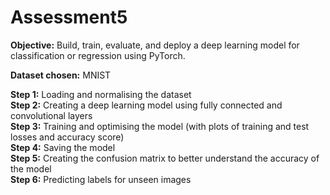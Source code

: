 # Assessment5

<b>Objective:</b>
Build, train, evaluate, and deploy a deep learning model for classification or regression using PyTorch. 

<b>Dataset chosen:</b> MNIST

<b>Step 1:</b> Loading and normalising the dataset
</br><b>Step 2:</b> Creating a deep learning model using fully connected and convolutional layers
</br><b>Step 3:</b> Training and optimising the model (with plots of training and test losses and accuracy score)
</br><b>Step 4:</b> Saving the model
</br><b>Step 5:</b> Creating the confusion matrix to better understand the accuracy of the model
</br><b>Step 6:</b> Predicting labels for unseen images

